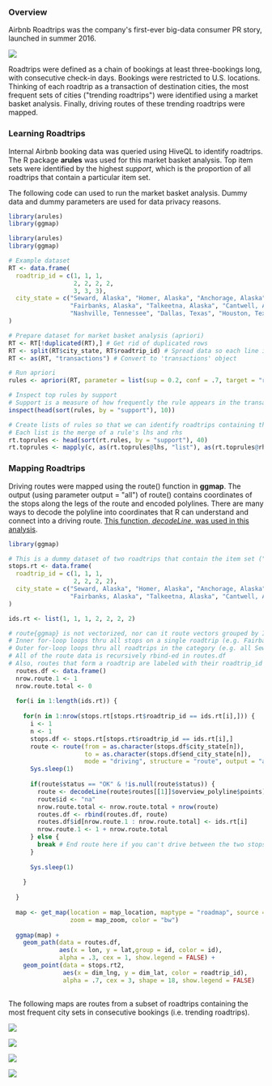 ### Overview

Airbnb Roadtrips was the company's first-ever big-data consumer PR story, launched in summer 2016.

![](images/roadtrips_landing_design.png)

Roadtrips were defined as a chain of bookings at least three-bookings long, with consecutive check-in days. Bookings were restricted to U.S. locations. Thinking of each roadtrip as a transaction of destination cities, the most frequent sets of cities (\"trending roadtrips\") were identified using a market basket analysis. Finally, driving routes of these trending roadtrips were mapped.


### Learning Roadtrips

Internal Airbnb booking data was queried using HiveQL to identify roadtrips. The R package __arules__ was used for this market basket analysis. Top item sets were identified by the highest *support*, which is the proportion of all roadtrips that contain a particular item set.

The following code can used to run the market basket analysis. Dummy data and dummy parameters are used for data privacy reasons.

```R
library(arules)
library(ggmap)

library(arules)
library(ggmap)

# Example dataset
RT <- data.frame(
  roadtrip_id = c(1, 1, 1, 
                  2, 2, 2, 2, 
                  3, 3, 3),
  city_state = c("Seward, Alaska", "Homer, Alaska", "Anchorage, Alaska",
                 "Fairbanks, Alaska", "Talkeetna, Alaska", "Cantwell, Alaska", "Seward, Alaska",
                 "Nashville, Tennessee", "Dallas, Texas", "Houston, Texas")
) 

# Prepare dataset for market basket analysis (apriori)
RT <- RT[!duplicated(RT),] # Get rid of duplicated rows
RT <- split(RT$city_state, RT$roadtrip_id) # Spread data so each line is a roadtrip (ie "transaction")
RT <- as(RT, "transactions") # Convert to 'transactions' object

# Run apriori
rules <- apriori(RT, parameter = list(sup = 0.2, conf = .7, target = "rules", minlen = 2))

# Inspect top rules by support
# Support is a measure of how frequently the rule appears in the transactions
inspect(head(sort(rules, by = "support"), 10))

# Create lists of rules so that we can identify roadtrips containing those rules, then map them
# Each list is the merge of a rule's lhs and rhs
rt.toprules <- head(sort(rt.rules, by = "support"), 40)
rt.toprules <- mapply(c, as(rt.toprules@lhs, "list"), as(rt.toprules@rhs, "list"))
```


### Mapping Roadtrips

Driving routes were mapped using the route() function in __ggmap__. The output (using parameter output = \"all\") of route() contains coordinates of the stops along the legs of the route and encoded polylines. There are many ways to decode the polyline into coordinates that R can understand and connect into a driving route. [This function, _decodeLine_, was used in this analysis]( http://s4rdd.blogspot.com/2012/12/google-maps-api-decoding-polylines-for.html).

```R
library(ggmap)

# This is a dummy dataset of two roadtrips that contain the item set ("rule") of Seward, Alaska, and Homer, Alaska.
stops.rt <- data.frame(
  roadtrip_id = c(1, 1, 1, 
                  2, 2, 2, 2),
  city_state = c("Seward, Alaska", "Homer, Alaska", "Anchorage, Alaska",
                 "Fairbanks, Alaska", "Talkeetna, Alaska", "Cantwell, Alaska", "Seward, Alaska")
) 

ids.rt <- list(1, 1, 1, 2, 2, 2, 2)

# route{ggmap} is not vectorized, nor can it route vectors grouped by IDs, so have to loop 
# Inner for-loop loops thru all stops on a single roadtrip (e.g. Fairbanks to Anchorage to Seward)
# Outer for-loop loops thru all roadtrips in the category (e.g. all Seward hwy road trips)
# All of the route data is recursively rbind-ed in routes.df
# Also, routes that form a roadtrip are labeled with their roadtrip_id 
  routes.df <- data.frame()
  nrow.route.1 <- 1
  nrow.route.total <- 0
  
  for(i in 1:length(ids.rt)) {
    
    for(n in 1:nrow(stops.rt[stops.rt$roadtrip_id == ids.rt[i],])) {
      i <- 1
      n <- 1
      stops.df <- stops.rt[stops.rt$roadtrip_id == ids.rt[i],]
      route <- route(from = as.character(stops.df$city_state[n]), 
                     to = as.character(stops.df$end_city_state[n]), 
                     mode = "driving", structure = "route", output = "all")
      Sys.sleep(1) 
      
      if(route$status == "OK" & !is.null(route$status)) { 
        route <- decodeLine(route$routes[[1]]$overview_polyline$points)
        route$id <- "na"
        nrow.route.total <- nrow.route.total + nrow(route)
        routes.df <- rbind(routes.df, route)
        routes.df$id[nrow.route.1 : nrow.route.total] <- ids.rt[i]
        nrow.route.1 <- 1 + nrow.route.total
      } else {
        break # End route here if you can't drive between the two stops (e.g. Honululu to Hilo)
      }
      
      Sys.sleep(1)
      
    }
    
  }
  
  map <- get_map(location = map_location, maptype = "roadmap", source = "google", 
                 zoom = map_zoom, color = "bw")
  
  ggmap(map) + 
    geom_path(data = routes.df, 
              aes(x = lon, y = lat,group = id, color = id),
              alpha = .3, cex = 1, show.legend = FALSE) +
    geom_point(data = stops.rt2, 
               aes(x = dim_lng, y = dim_lat, color = roadtrip_id),
               alpha = .7, cex = 3, shape = 18, show.legend = FALSE)
  
```

The following maps are routes from a subset of roadtrips containing the most frequent city sets in consecutive bookings (i.e. trending roadtrips).

![](images/roadtrip1.png)

![](images/roadtrip3.png)

![](images/roadtrip9.png)

![](images/roadtrip21.png)



